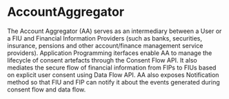 # AccountAggregator

The Account Aggregator (AA) serves as an intermediary between a User or a FIU and Financial Information Providers (such as banks, securities, insurance, pensions and other account/finance management service providers). Application Programming iterfaces enable AA to manage the lifecycle of consent artefacts through the Consent Flow API. It also mediates the secure flow of financial information from FIPs to FIUs based on explicit user consent using Data Flow API. AA also exposes Notification method so that FIU and FIP can notify it about the events generated during consent flow and data flow.